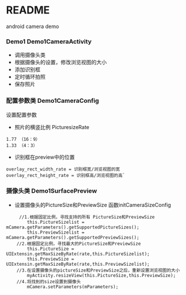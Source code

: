 # README #

android camera demo

### Demo1 Demo1CameraActivity ###

* 调用摄像头类
* 根据摄像头的设置，修改浏览视图的大小
* 添加识别框
* 定时循环拍照
* 保存照片

### 配置参数类 Demo1CameraConfig ###
设置配置参数

* 照片的横竖比例 PicturesizeRate

```
1.77 （16：9）
1.33 （4：3）
```
* 识别框在preview中的位置
```
overlay_rect_width_rate = 识别框宽/浏览视图的宽
overlay_rect_height_rate = 识别框高/浏览视图的高`
```
### 摄像头类 Demo1SurfacePreview ###

* 设置摄像头的PictureSize和PreviewSize 函数initCameraSizeConfig

```    
     //1.根据固定比例，寻找支持的所有 PictureSize和PreviewSize
        this.PictureSizelist = mCamera.getParameters().getSupportedPictureSizes();
        this.PreviewSizelist = mCamera.getParameters().getSupportedPreviewSizes(); 
    //2.根据固定比例，寻找最大的PictureSize和PreviewSize
        this.PictureSize =  UIExtensin.getMaxSizeByRate(rate,this.PictureSizelist);
        this.PreviewSize =  UIExtensin.getMaxSizeByRate(rate,this.PreviewSizelist);
    //3.在设置摄像头的pictureSize和PreviewSize之后，重新设置浏览视图的大小
        myActivity.resizeView(this.PictureSize,this.PreviewSize);
    //4.将找到的size设置到摄像头
        mCamera.setParameters(mParameters);

```


